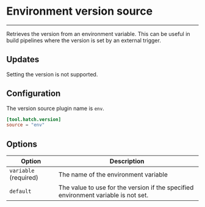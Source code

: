 # Environment version source

-----

Retrieves the version from an environment variable. This can be useful in build pipelines where the version is set by an external trigger.

## Updates

Setting the version is not supported.

## Configuration

The version source plugin name is `env`.

```toml config-example
[tool.hatch.version]
source = "env"
```

## Options

| Option | Description |
| --- | --- |
| `variable` (required) | The name of the environment variable |
| `default` | The value to use for the version if the specified environment variable is not set. |
